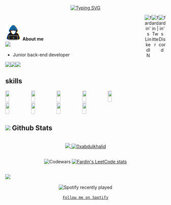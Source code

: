 <div align="center">

[![Typing SVG](https://readme-typing-svg.demolab.com?font=Fira+Code&weight=500&duration=3000&pause=500&width=435&lines=Hi%F0%9F%91%8B%2C+my+name+is+fardin;A+mad+js+developer+%F0%9F%A5%B7;from+the+north+of+Iran+(rasht)+%F0%9F%8C%A7)](https://git.io/typing-svg)

<a href="https://discord.gg/WJbr2xHuZe">
  <img align="right" alt="fardin's Discord" width="22px" src="https://raw.githubusercontent.com/peterthehan/peterthehan/master/assets/discord.svg" />
</a>
<a href="https://twitter.com/faceless_fk21">
  <img align="right" alt="fardin | Twitter" width="22px" src="https://raw.githubusercontent.com/peterthehan/peterthehan/master/assets/twitter.svg" />
</a>
<a  href="https://www.linkedin.com/in/fardinkamali21">
  <img align="right" alt="fardin's LinkedIN" width="22px" src="https://raw.githubusercontent.com/peterthehan/peterthehan/master/assets/linkedin.svg" /></a>

</div>
 
<br>

<picture><img src = "https://github.com/0xAbdulKhalid/0xAbdulKhalid/raw/main/assets/mdImages/about_me.gif" width = 50px></picture> **About me**
 <br>
  <img src="https://user-images.githubusercontent.com/73097560/115834477-dbab4500-a447-11eb-908a-139a6edaec5c.gif"><br>

- Junior back-end developer 

<p>
  <img src="https://media3.giphy.com/media/ln7z2eWriiQAllfVcn/200w.webp" width="100"><img src="https://media3.giphy.com/media/kdFc8fubgS31b8DsVu/giphy.webp" width="100"><img src="https://i.giphy.com/media/KzJkzjggfGN5Py6nkT/200.webp" width="100">
</p>

## skills
  <div style="width:95%;">
    <img style="width:16%;height:35px" src="https://img.shields.io/badge/javascript-%23323330.svg?style=for-the-badge&logo=javascript&logoColor=%23F7DF1E"/>
    <img style="width:16%;height:35px" src="https://img.shields.io/badge/html5-%23E34F26.svg?style=for-the-badge&logo=html5&logoColor=white"/>
    <img style="width:16%;height:35px" src="https://img.shields.io/badge/css3-%231572B6.svg?style=for-the-badge&logo=css3&logoColor=white"/>
    <img style="width:16%;height:35px" src="https://img.shields.io/badge/bootstrap-%23563D7C.svg?style=for-the-badge&logo=bootstrap&logoColor=white"/>
    <img style="width:16%;height:35px" src="https://img.shields.io/badge/SASS-hotpink.svg?style=for-the-badge&logo=SASS&logoColor=white"/>
    <img style="width:16%;height:35px" src="https://img.shields.io/badge/node.js-6DA55F?style=for-the-badge&logo=node.js&logoColor=white"/>
    <img style="width:16%;height:35px" src="https://img.shields.io/badge/Postman-FF6C37?style=for-the-badge&logo=postman&logoColor=white"/>
    <img style="width:16%;height:35px" src="https://img.shields.io/badge/MongoDB-%234ea94b.svg?style=for-the-badge&logo=mongodb&logoColor=white"/>
    <img style="width:16%;height:35px" src="https://img.shields.io/badge/express.js-%23404d59.svg?style=for-the-badge&logo=express&logoColor=%2361DAFB"/>
    

 </div>
  
## <img src="https://media.giphy.com/media/iY8CRBdQXODJSCERIr/giphy.gif" width="35"><b> Github Stats </b>
<br>
<div align="center">

<a href="https://github.com/0xabdulkhalid/">
  <img src="https://github-readme-stats.vercel.app/api?username=FacelessFK&include_all_commits=true&count_private=true&show_icons=true&line_height=20&title_color=7A7ADB&icon_color=2234AE&text_color=D3D3D3&bg_color=0,000000,130F40" width="450"/>
  <img src="https://github-readme-stats.vercel.app/api/top-langs?username=FacelessFK&show_icons=true&locale=en&layout=compact&line_height=20&title_color=7A7ADB&icon_color=2234AE&text_color=D3D3D3&bg_color=0,000000,130F40" width="375"  alt="0xabdulkhalid"/>

</a>
</div>
<br>
<div align="center">

![Codewars](https://github.r2v.ch/codewars?user=FacelessFK&stroke=%23BB432C)
[![Fardin's LeetCode stats](https://leetcode-stats-six.vercel.app/?username=Faceless_FK21&theme=dark)](https://github.com/FacelessFK)
</div>


  <br>
  <img src="https://user-images.githubusercontent.com/73097560/115834477-dbab4500-a447-11eb-908a-139a6edaec5c.gif"><br>


<div align="center">
  
![Spotify recently played](https://spotify-recently-played-readme.vercel.app/api?user=v1f5e5jszsg8hlpclt7ke0437)
  
</div>

<div align="center">
<code><a href="https://open.spotify.com/user/v1f5e5jszsg8hlpclt7ke0437">Follow me on Spotify</a></code>
 </div>


<!--
**FacelessFK/FacelessFK** is a ✨ _special_ ✨ repository because its `README.md` (this file) appears on your GitHub profile.

Here are some ideas to get you started:


-->
